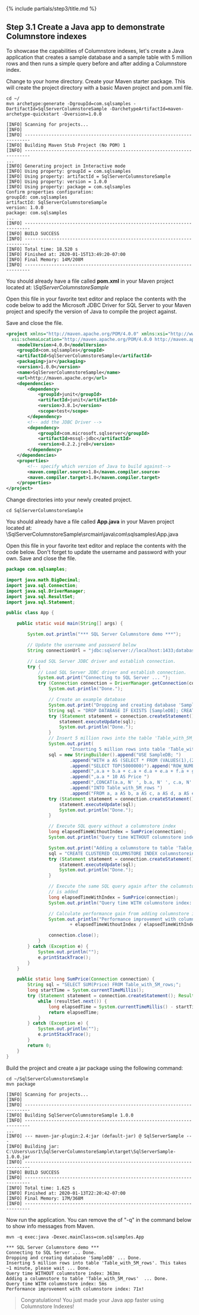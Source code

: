 {% include partials/step3/title.md %}

## Step 3.1 Create a Java app to demonstrate Columnstore indexes

To showcase the capabilities of Columnstore indexes, let's create a Java application that creates a sample database and a sample table with 5 million rows and then runs a simple query before and after adding a Columnstore index.

Change to your home directory. Create your Maven starter package. This will create the project directory with a basic Maven project and pom.xml file.

```terminal
cd ~/
mvn archetype:generate -DgroupId=com.sqlsamples -DartifactId=SqlServerColumnstoreSample -DarchetypeArtifactId=maven-archetype-quickstart -Dversion=1.0.0
```

```results
[INFO] Scanning for projects...
[INFO]
[INFO] ------------------------------------------------------------------------
[INFO] Building Maven Stub Project (No POM) 1
[INFO] ------------------------------------------------------------------------
...
[INFO] Generating project in Interactive mode
[INFO] Using property: groupId = com.sqlsamples
[INFO] Using property: artifactId = SqlServerColumnstoreSample
[INFO] Using property: version = 1.0.0
[INFO] Using property: package = com.sqlsamples
Confirm properties configuration:
groupId: com.sqlsamples
artifactId: SqlServerColumnstoreSample
version: 1.0.0
package: com.sqlsamples
...
[INFO] ------------------------------------------------------------------------
[INFO] BUILD SUCCESS
[INFO] ------------------------------------------------------------------------
[INFO] Total time: 18.520 s
[INFO] Finished at: 2020-01-15T13:49:20-07:00
[INFO] Final Memory: 14M/208M
[INFO] ------------------------------------------------------------------------
```

You should already have a file called **pom.xml** in your Maven project located at: _\SqlServerColumnstoreSample_

Open this file in your favorite text editor and replace the contents with the code below to add the Microsoft JDBC Driver for SQL Server to your Maven project and specify the version of Java to compile the project against.

Save and close the file.

```xml
<project xmlns="http://maven.apache.org/POM/4.0.0" xmlns:xsi="http://www.w3.org/2001/XMLSchema-instance"
  xsi:schemaLocation="http://maven.apache.org/POM/4.0.0 http://maven.apache.org/maven-v4_0_0.xsd">
    <modelVersion>4.0.0</modelVersion>
    <groupId>com.sqlsamples</groupId>
    <artifactId>SqlServerColumnstoreSample</artifactId>
    <packaging>jar</packaging>
    <version>1.0.0</version>
    <name>SqlServerColumnstoreSample</name>
    <url>http://maven.apache.org</url>
    <dependencies>
        <dependency>
            <groupId>junit</groupId>
            <artifactId>junit</artifactId>
            <version>3.8.1</version>
            <scope>test</scope>
        </dependency>
        <!-- add the JDBC Driver -->
        <dependency>
            <groupId>com.microsoft.sqlserver</groupId>
            <artifactId>mssql-jdbc</artifactId>
            <version>8.2.2.jre8</version>
        </dependency>
    </dependencies>
    <properties>
        <!-- specify which version of Java to build against-->
        <maven.compiler.source>1.8</maven.compiler.source>
        <maven.compiler.target>1.8</maven.compiler.target>
    </properties>
</project>
```

Change directories into your newly created project.

```terminal
cd SqlServerColumnstoreSample
```

You should already have a file called **App.java** in your Maven project located at: \SqlServerColumnstoreSample\srcmain\java\com\sqlsamples\App.java

Open this file in your favorite text editor and replace the contents with the code below. Don't forget to update the username and password with your own. Save and close the file.

```java
package com.sqlsamples;

import java.math.BigDecimal;
import java.sql.Connection;
import java.sql.DriverManager;
import java.sql.ResultSet;
import java.sql.Statement;

public class App {

    public static void main(String[] args) {

        System.out.println("*** SQL Server Columnstore demo ***");

        // Update the username and password below
        String connectionUrl = "jdbc:sqlserver://localhost:1433;databaseName=master;user=sa;password=your_password";

        // Load SQL Server JDBC driver and establish connection.
        try {
            // Load SQL Server JDBC driver and establish connection.
            System.out.print("Connecting to SQL Server ... ");
            try (Connection connection = DriverManager.getConnection(connectionUrl)) {
                System.out.println("Done.");

                // Create an example database
                System.out.print("Dropping and creating database 'SampleDB' ... ");
                String sql = "DROP DATABASE IF EXISTS [SampleDB]; CREATE DATABASE [SampleDB]";
                try (Statement statement = connection.createStatement()) {
                    statement.executeUpdate(sql);
                    System.out.println("Done.");
                }
                // Insert 5 million rows into the table 'Table_with_5M_rows'
                System.out.print(
                        "Inserting 5 million rows into table 'Table_with_5M_rows'. This takes ~1 minute, please wait ... ");
                sql = new StringBuilder().append("USE SampleDB; ")
                        .append("WITH a AS (SELECT * FROM (VALUES(1),(2),(3),(4),(5),(6),(7),(8),(9),(10)) AS a(a))")
                        .append("SELECT TOP(5000000)").append("ROW_NUMBER() OVER (ORDER BY a.a) AS OrderItemId ")
                        .append(",a.a + b.a + c.a + d.a + e.a + f.a + g.a + h.a AS OrderId ")
                        .append(",a.a * 10 AS Price ")
                        .append(",CONCAT(a.a, N' ', b.a, N' ', c.a, N' ', d.a, N' ', e.a, N' ', f.a, N' ', g.a, N' ', h.a) AS ProductName ")
                        .append("INTO Table_with_5M_rows ")
                        .append("FROM a, a AS b, a AS c, a AS d, a AS e, a AS f, a AS g, a AS h;").toString();
                try (Statement statement = connection.createStatement()) {
                    statement.executeUpdate(sql);
                    System.out.println("Done.");
                }

                // Execute SQL query without a columnstore index
                long elapsedTimeWithoutIndex = SumPrice(connection);
                System.out.println("Query time WITHOUT columnstore index: " + elapsedTimeWithoutIndex + "ms");

                System.out.print("Adding a columnstore to table 'Table_with_5M_rows'  ... ");
                sql = "CREATE CLUSTERED COLUMNSTORE INDEX columnstoreindex ON Table_with_5M_rows;";
                try (Statement statement = connection.createStatement()) {
                    statement.executeUpdate(sql);
                    System.out.println("Done.");
                }

                // Execute the same SQL query again after the columnstore index
                // is added
                long elapsedTimeWithIndex = SumPrice(connection);
                System.out.println("Query time WITH columnstore index: " + elapsedTimeWithIndex + "ms");

                // Calculate performance gain from adding columnstore index
                System.out.println("Performance improvement with columnstore index: "
                        + elapsedTimeWithoutIndex / elapsedTimeWithIndex + "x!");

                connection.close();
            }
        } catch (Exception e) {
            System.out.println("");
            e.printStackTrace();
        }
    }

    public static long SumPrice(Connection connection) {
        String sql = "SELECT SUM(Price) FROM Table_with_5M_rows;";
        long startTime = System.currentTimeMillis();
        try (Statement statement = connection.createStatement(); ResultSet resultSet = statement.executeQuery(sql)) {
            while (resultSet.next()) {
                long elapsedTime = System.currentTimeMillis() - startTime;
                return elapsedTime;
            }
        } catch (Exception e) {
            System.out.println("");
            e.printStackTrace();
        }
        return 0;
    }
}
```

Build the project and create a jar package using the following command:

```terminal
cd ~/SqlServerColumnstoreSample
mvn package
```

```results
[INFO] Scanning for projects...
[INFO]
[INFO] ------------------------------------------------------------------------
[INFO] Building SqlServerColumnstoreSample 1.0.0
[INFO] ------------------------------------------------------------------------
...
[INFO] --- maven-jar-plugin:2.4:jar (default-jar) @ SqlServerSample ---
[INFO] Building jar: C:\Users\usr1\SqlServerColumnstoreSample\target\SqlServerSample-1.0.0.jar
[INFO] ------------------------------------------------------------------------
[INFO] BUILD SUCCESS
[INFO] ------------------------------------------------------------------------
[INFO] Total time: 1.625 s
[INFO] Finished at: 2020-01-13T22:20:42-07:00
[INFO] Final Memory: 17M/368M
[INFO] ------------------------------------------------------------------------
```

Now run the application. You can remove the of "-q" in the command below to show info messages from Maven.

```terminal
mvn -q exec:java -Dexec.mainClass=com.sqlsamples.App
```

```results
*** SQL Server Columnstore demo ***
Connecting to SQL Server ... Done.
Dropping and creating database 'SampleDB' ... Done.
Inserting 5 million rows into table 'Table_with_5M_rows'. This takes ~1 minute, please wait ... Done.
Query time WITHOUT columnstore index: 363ms
Adding a columnstore to table 'Table_with_5M_rows'  ... Done.
Query time WITH columnstore index: 5ms
Performance improvement with columnstore index: 71x!
```

> Congratulations! You just made your Java app faster using Columnstore Indexes!
